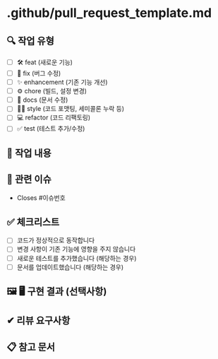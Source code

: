 # .github/pull_request_template.md

## 🔍 작업 유형

<!-- 해당하는 항목에 x 표시 -->

-   [ ] 🛠 feat (새로운 기능)
-   [ ] 🔧 fix (버그 수정)
-   [ ] ✨ enhancement (기존 기능 개선)
-   [ ] ⚙️ chore (빌드, 설정 변경)
-   [ ] 📝 docs (문서 수정)
-   [ ] 🤝🏻 style (코드 포맷팅, 세미콜론 누락 등)
-   [ ] 💻 refactor (코드 리팩토링)
-   [ ] ✅ test (테스트 추가/수정)

## 📄 작업 내용

<!-- 이번 PR에서 변경된 내용을 설명해주세요 -->

## 🔗 관련 이슈

<!-- 관련된 이슈가 있다면 링크해주세요 -->

-   Closes #이슈번호

## ✅ 체크리스트

-   [ ] 코드가 정상적으로 동작합니다
-   [ ] 변경 사항이 기존 기능에 영향을 주지 않습니다
-   [ ] 새로운 테스트를 추가했습니다 (해당하는 경우)
-   [ ] 문서를 업데이트했습니다 (해당하는 경우)

## 🖼️ 🖥 구현 결과 (선택사항)

<!-- UI 변경이 있는 경우 스크린샷을 첨부해주세요 -->

## ✔ 리뷰 요구사항

<!-- 리뷰어에게 요청하고 싶은 부분을 작성해주세요 -->

## 📋 참고 문서

<!-- 참고 문서가 있다면 작성해주세요 -->
